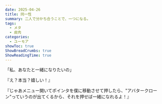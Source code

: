 ```yaml
---
date: 2025-04-26
title: 同一性
summary: 二人で分かち合うことで、一つになる。
tags:
  - メタ
  - 皮肉
categories:
  - ユーモア
showToc: true
ShowBreadCrumbs: true
ShowReadingTime: true
---
```


「私、あなたと一緒になりたいの」

『え？本当？嬉しい！』

『じゃあメニュー開いてポインタを僕に移動させて押したら、"アバタークローン"っていうのが出てくるから、それを押せば一緒になれるよ！』